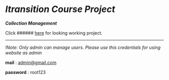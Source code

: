 # _Itransition Course Project_ 

***_Collection Management_*** 

Click ###### [here](http://50.116.20.197:3001) for looking working project.

<hr/>

*!Note: Only admin can manage users. Please use this credentials for using website as admin*

**mail** : admin@gmail.com

**password** : root123

